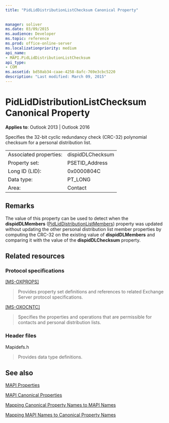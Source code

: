 ```yaml
---
title: "PidLidDistributionListChecksum Canonical Property"
 
 
manager: soliver
ms.date: 03/09/2015
ms.audience: Developer
ms.topic: reference
ms.prod: office-online-server
ms.localizationpriority: medium
api_name:
- MAPI.PidLidDistributionListChecksum
api_type:
- COM
ms.assetid: bd50ab34-caae-4258-8afc-769e3cbc5220
description: "Last modified: March 09, 2015"
---
```


# PidLidDistributionListChecksum Canonical Property

  
  
**Applies to**: Outlook 2013 | Outlook 2016 
  
Specifies the 32-bit cyclic redundancy check (CRC-32) polynomial checksum for a personal distribution list.
  
|||
|:-----|:-----|
|Associated properties:  <br/> |dispidDLChecksum  <br/> |
|Property set:  <br/> |PSETID_Address  <br/> |
|Long ID (LID):  <br/> |0x0000804C  <br/> |
|Data type:  <br/> |PT_LONG  <br/> |
|Area:  <br/> |Contact  <br/> |
   
## Remarks

The value of this property can be used to detect when the **dispidDLMembers** ([PidLidDistributionListMembers](pidliddistributionlistmembers-canonical-property.md)) property was updated without updating the other personal distribution list member properties by computing the CRC-32 on the existing value of **dispidDLMembers** and comparing it with the value of the **dispidDLChecksum** property. 
  
## Related resources

### Protocol specifications

[[MS-OXPROPS]](https://msdn.microsoft.com/library/f6ab1613-aefe-447d-a49c-18217230b148%28Office.15%29.aspx)
  
> Provides property set definitions and references to related Exchange Server protocol specifications.
    
[[MS-OXOCNTC]](https://msdn.microsoft.com/library/9b636532-9150-4836-9635-9c9b756c9ccf%28Office.15%29.aspx)
  
> Specifies the properties and operations that are permissible for contacts and personal distribution lists.
    
### Header files

Mapidefs.h
  
> Provides data type definitions.
    
## See also



[MAPI Properties](mapi-properties.md)
  
[MAPI Canonical Properties](mapi-canonical-properties.md)
  
[Mapping Canonical Property Names to MAPI Names](mapping-canonical-property-names-to-mapi-names.md)
  
[Mapping MAPI Names to Canonical Property Names](mapping-mapi-names-to-canonical-property-names.md)


